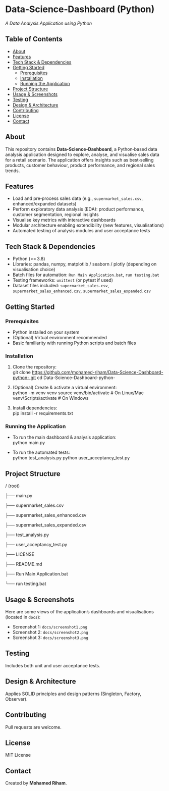 # Data‑Science‐Dashboard (Python)  
*A Data Analysis Application using Python*

## Table of Contents  
- [About](#about)  
- [Features](#features)  
- [Tech Stack & Dependencies](#tech‑stack‑dependencies)  
- [Getting Started](#getting‑started)  
  - [Prerequisites](#prerequisites)  
  - [Installation](#installation)  
  - [Running the Application](#running‑the‑application)  
- [Project Structure](#project‑structure)  
- [Usage & Screenshots](#usage‑screenshots)  
- [Testing](#testing)  
- [Design & Architecture](#design‑architecture)  
- [Contributing](#contributing)  
- [License](#license)  
- [Contact](#contact)  

## About  
This repository contains **Data‑Science‐Dashboard**, a Python‑based data analysis application designed to explore, analyse, and visualise sales data for a retail scenario. The application offers insights such as best‑selling products, customer behaviour, product performance, and regional sales trends.

## Features  
- Load and pre‑process sales data (e.g., `supermarket_sales.csv`, enhanced/expanded datasets)  
- Perform exploratory data analysis (EDA): product performance, customer segmentation, regional insights  
- Visualise key metrics with interactive dashboards  
- Modular architecture enabling extendibility (new features, visualisations)  
- Automated testing of analysis modules and user acceptance tests  

## Tech Stack & Dependencies  
- Python (>= 3.8)  
- Libraries: pandas, numpy, matplotlib / seaborn / plotly (depending on visualisation choice)  
- Batch files for automation: `Run Main Application.bat`, `run testing.bat`  
- Testing frameworks: `unittest` (or pytest if used)  
- Dataset files included: `supermarket_sales.csv`, `supermarket_sales_enhanced.csv`, `supermarket_sales_expanded.csv`  

## Getting Started  

### Prerequisites  
- Python installed on your system  
- (Optional) Virtual environment recommended  
- Basic familiarity with running Python scripts and batch files  

### Installation  
1. Clone the repository:  
   git clone https://github.com/mohamed-riham/Data-Science-Dashboard-python-.git
   cd Data-Science-Dashboard-python-

2. (Optional) Create & activate a virtual environment:  
   python -m venv venv
   source venv/bin/activate   # On Linux/Mac
   venv\Scripts\activate      # On Windows

3. Install dependencies:  
   pip install -r requirements.txt

### Running the Application  
- To run the main dashboard & analysis application:  
   python main.py

- To run the automated tests:  
   python test_analysis.py
   python user_acceptancy_test.py

## Project Structure  
/ (root)

  ├── main.py

  ├── supermarket_sales.csv

  ├── supermarket_sales_enhanced.csv

  ├── supermarket_sales_expanded.csv

  ├── test_analysis.py

  ├── user_acceptancy_test.py

  ├── LICENSE

  ├── README.md

  ├── Run Main Application.bat

  └── run testing.bat


## Usage & Screenshots  
Here are some views of the application’s dashboards and visualisations (located in `docs`):  
- Screenshot 1: `docs/screenshot1.png`  
- Screenshot 2: `docs/screenshot2.png`  
- Screenshot 3: `docs/screenshot3.png`  

## Testing  
Includes both unit and user acceptance tests.

## Design & Architecture  
Applies SOLID principles and design patterns (Singleton, Factory, Observer).

## Contributing  
Pull requests are welcome.

## License  
MIT License

## Contact  
Created by **Mohamed Riham**.
